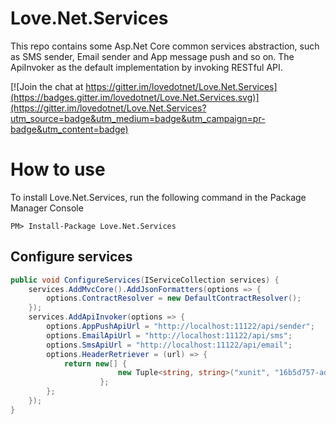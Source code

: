 # Love.Net.Services

This repo contains some Asp.Net Core common services abstraction, such as SMS sender, Email sender and App message push and so on. The ApiInvoker as the default implementation by invoking RESTful API.

[![Join the chat at https://gitter.im/lovedotnet/Love.Net.Services](https://badges.gitter.im/lovedotnet/Love.Net.Services.svg)](https://gitter.im/lovedotnet/Love.Net.Services?utm_source=badge&utm_medium=badge&utm_campaign=pr-badge&utm_content=badge)


# How to use

To install Love.Net.Services, run the following command in the Package Manager Console

`PM> Install-Package Love.Net.Services`

## Configure services

```C#
public void ConfigureServices(IServiceCollection services) {
    services.AddMvcCore().AddJsonFormatters(options => {
        options.ContractResolver = new DefaultContractResolver();
    });
    services.AddApiInvoker(options => {
        options.AppPushApiUrl = "http://localhost:11122/api/sender";
        options.EmailApiUrl = "http://localhost:11122/api/sms";
        options.SmsApiUrl = "http://localhost:11122/api/email";
        options.HeaderRetriever = (url) => {
            return new[] {
                        new Tuple<string, string>("xunit", "16b5d757-ad54-4fd7-979e-44b00ff97704")
                    };
        };
    });
}
```
